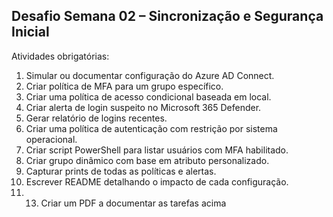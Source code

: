 ## Desafio Semana 02 – Sincronização e Segurança Inicial

Atividades obrigatórias:

1. Simular ou documentar configuração do Azure AD Connect.
2. Criar política de MFA para um grupo específico.
3. Criar uma política de acesso condicional baseada em local.
4. Criar alerta de login suspeito no Microsoft 365 Defender.
5. Gerar relatório de logins recentes.
6. Criar uma política de autenticação com restrição por sistema operacional.
7. Criar script PowerShell para listar usuários com MFA habilitado.
8. Criar grupo dinâmico com base em atributo personalizado.
9. Capturar prints de todas as políticas e alertas.
10. Escrever README detalhando o impacto de cada configuração.
11. 13. Criar um PDF a documentar as tarefas acima
